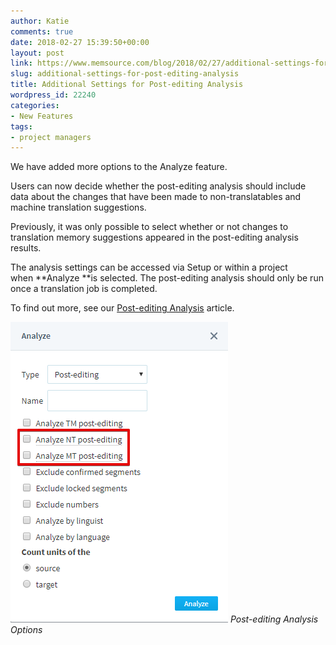 ```yaml
---
author: Katie
comments: true
date: 2018-02-27 15:39:50+00:00
layout: post
link: https://www.memsource.com/blog/2018/02/27/additional-settings-for-post-editing-analysis/
slug: additional-settings-for-post-editing-analysis
title: Additional Settings for Post-editing Analysis
wordpress_id: 22240
categories:
- New Features
tags:
- project managers
---
```


We have added more options to the Analyze feature.

Users can now decide whether the post-editing analysis should include data about the changes that have been made to non-translatables and machine translation suggestions.<!-- more -->

Previously, it was only possible to select whether or not changes to translation memory suggestions appeared in the post-editing analysis results.

The analysis settings can be accessed via Setup or within a project when **Analyze **is selected. The post-editing analysis should only be run once a translation job is completed.

To find out more, see our [Post-editing Analysis](https://help.memsource.com/hc/en-us/articles/115003942912) article.



[![](/uploads/2018/02/Post-Editing-Analysis-Options.png)](/uploads/2018/02/Post-Editing-Analysis-Options.png) _Post-editing Analysis Options_




























